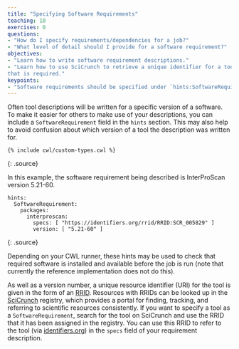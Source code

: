 ```yaml
---
title: "Specifying Software Requirements"
teaching: 10
exercises: 0
questions:
- "How do I specify requirements/dependencies for a job?"
- "What level of detail should I provide for a software requirement?"
objectives:
- "Learn how to write software requirement descriptions."
- "Learn how to use SciCrunch to retrieve a unique identifier for a tool/version
that is required."
keypoints:
- "Software requirements should be specified under `hints:SoftwareRequirement`."
---
```

Often tool descriptions will be written for a specific version of a software. To
make it easier for others to make use of your descriptions, you can include a
`SoftwareRequirement` field in the `hints` section.
This may also help to avoid confusion about which version of a tool the
description was written for.

~~~
{% include cwl/custom-types.cwl %}
~~~
{: .source}

In this example, the software requirement being described is InterProScan
version 5.21-60.

~~~
hints:
  SoftwareRequirement:
    packages:
      interproscan:
        specs: [ "https://identifiers.org/rrid/RRID:SCR_005829" ]
        version: [ "5.21-60" ]
~~~
{: .source}

Depending on your CWL runner, these hints may be used to check
that required software is installed and available before the job is run (note
that currently the reference implementation does not do this).

As well as a version number, a unique resource identifier (URI) for the tool is
given in the form of an [RRID][rrid]. Resources with RRIDs can be looked up in the
[SciCrunch][scicrunch] registry, which provides a portal for finding, tracking,
and referring to scientific resources consistently. If you want to specify a
tool as a `SoftwareRequirement`, search for the tool on SciCrunch and use the
RRID that it has been assigned in the registry. You can use this RRID to refer
to the tool (via [identifiers.org][identifiers]) in the `specs` field of your
requirement description.


[rrid]: https://scicrunch.org/resources/about/resource
[scicrunch]: https://scicrunch.org/
[identifiers]: https://identifiers.org/

